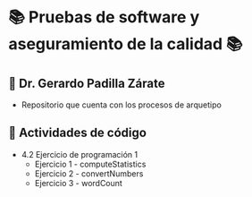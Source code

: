 # 📚 Pruebas de software y aseguramiento de la calidad 📚
 
## 📘 Dr. Gerardo Padilla Zárate
 
* Repositorio que cuenta con los procesos de arquetipo
 
## 📙 Actividades de código
 
* 4.2 Ejercicio de programación 1
  *   Ejercicio 1 - computeStatistics
  *   Ejercicio 2 - convertNumbers
  *   Ejercicio 3 - wordCount

